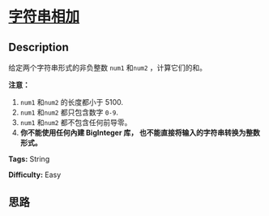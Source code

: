 # [字符串相加][title]

## Description

给定两个字符串形式的非负整数 `num1` 和`num2` ，计算它们的和。

**注意：**

  1. `num1` 和`num2` 的长度都小于 5100.
  2. `num1` 和`num2` 都只包含数字 `0-9`.
  3. `num1` 和`num2` 都不包含任何前导零。
  4. **你不能使用任何內建 BigInteger 库，  也不能直接将输入的字符串转换为整数形式。**


**Tags:** String

**Difficulty:** Easy

## 思路

[title]: https://leetcode-cn.com/problems/add-strings
